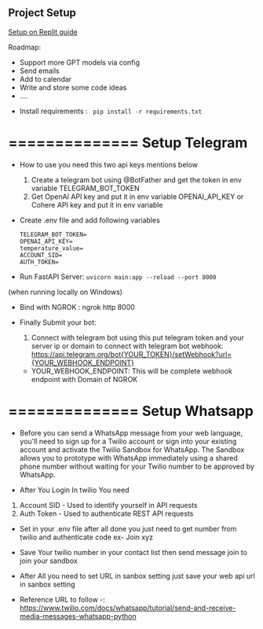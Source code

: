 ## Project Setup 

[Setup on Replit guide](https://searchwith.ai/blog/your-own-chatgpt-ai-assistant-on-telegram-with-langchain)

Roadmap:
- Support more GPT models via config
- Send emails
- Add to calendar 
- Write and store some code ideas
- ....

* Install requirements : `` pip install -r requirements.txt``

==============
Setup Telegram
==============

* How to use you need this two api keys mentions below 
    1. Create a telegram bot using @BotFather and get the token in env variable TELEGRAM_BOT_TOKEN
    2. Get OpenAI API key and put it in env variable OPENAI_API_KEY or Cohere API key and put it in env variable 

* Create .env file and add following variables
    ```
    TELEGRAM_BOT_TOKEN=
    OPENAI_API_KEY=
    temperature_value=
    ACCOUNT_SID=
    AUTH_TOKEN=
    ```

* Run FastAPI Server: ``uvicorn main:app --reload --port 8000``

(when running locally on Windows)
* Bind with NGROK : ngrok http 8000

* Finally Submit your bot: 
    1. Connect with telegram bot using this put telegram token and your server ip or domain to connect with telegram bot webhook: https://api.telegram.org/bot{YOUR_TOKEN}/setWebhook?url={YOUR_WEBHOOK_ENDPOINT}
    - YOUR_WEBHOOK_ENDPOINT: This will be complete webhook endpoint with Domain of NGROK

==============
Setup Whatsapp
==============

* Before you can send a WhatsApp message from your web language, you'll need to sign up for a Twilio account or sign into your existing account and activate the Twilio Sandbox for WhatsApp. The Sandbox allows you to prototype with WhatsApp immediately using a shared phone number without waiting for your Twilio number to be approved by WhatsApp.

* After You Login In twilio You need 
1. Account SID - Used to identify yourself in API requests
2. Auth Token - Used to authenticate REST API requests

* Set in your .env file after all done you just need to get number from twilio and authenticate code ex- Join xyz

* Save Your twilio number in your contact list then send message join to join your sandbox 

* After All you need to set URL in sanbox setting just save your web api url in sanbox setting 

* Reference URL to follow -: https://www.twilio.com/docs/whatsapp/tutorial/send-and-receive-media-messages-whatsapp-python
